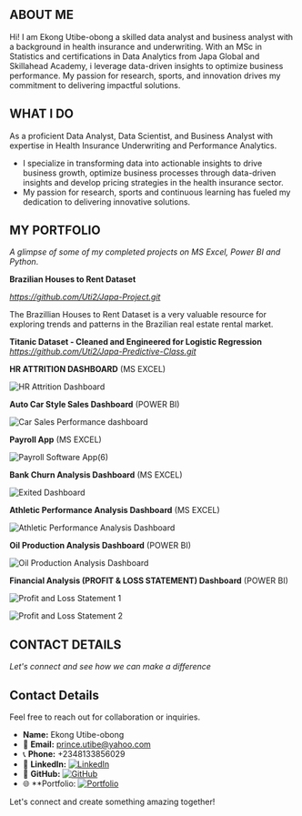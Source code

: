 ## ABOUT ME 
Hi! I am Ekong Utibe-obong a skilled data analyst and business analyst with a background in health insurance and underwriting. With an MSc in Statistics and certifications in Data Analytics from Japa Global and Skillahead Academy, i leverage data-driven insights to optimize business performance. My passion for research, sports, and innovation drives my commitment to delivering impactful solutions.
## WHAT I DO
As a proficient Data Analyst, Data Scientist, and Business Analyst with expertise in Health Insurance Underwriting and Performance Analytics. 
- I specialize in transforming data into actionable insights to drive business growth, optimize business processes through data-driven insights and develop pricing strategies in the health insurance sector. 
- My passion for research, sports and continuous learning has fueled my dedication to delivering innovative solutions.
  
## MY PORTFOLIO

*A glimpse of some of my completed projects on MS Excel, Power BI and Python*.

**Brazilian Houses to Rent Dataset**

*https://github.com/Uti2/Japa-Project.git*

The Brazillian Houses to Rent Dataset is a very valuable resource for exploring trends and patterns in the Brazilian real estate rental market.

**Titanic Dataset - Cleaned and Engineered for Logistic Regression**
*https://github.com/Uti2/Japa-Predictive-Class.git*

**HR ATTRITION DASHBOARD** (MS EXCEL)

![HR Attrition Dashboard](https://github.com/user-attachments/assets/c7b72d01-5733-4f32-b385-13f6e655f8d9)

**Auto Car Style Sales Dashboard** (POWER BI)

![Car Sales Performance dashboard](https://github.com/user-attachments/assets/e4ee313a-c65b-40d5-817d-57727c7639c9)

**Payroll App** (MS EXCEL)

![Payroll Software App(6)](https://github.com/user-attachments/assets/a8a04258-df0a-4341-a094-06c40d7002b9)

**Bank Churn Analysis Dashboard** (MS EXCEL)

![Exited Dashboard](https://github.com/user-attachments/assets/dd61ef1a-748a-4518-a669-533158ad38dd)

**Athletic Performance Analysis Dashboard** (MS EXCEL)

![Athletic Performance Analysis Dashboard](https://github.com/user-attachments/assets/d627205b-9054-42ea-8945-0618c711dfae)

**Oil Production Analysis Dashboard** (POWER BI)

![Oil Production Analysis Dashboard](https://github.com/user-attachments/assets/15b69f1e-fef6-4102-b1ae-290e8ff244a1)

**Financial Analysis (PROFIT & LOSS STATEMENT) Dashboard** (POWER BI)

![Profit and Loss Statement 1](https://github.com/user-attachments/assets/c3cceb4f-ab13-4bf8-ae9a-9c8b0eef3d5e)

![Profit and Loss Statement 2](https://github.com/user-attachments/assets/84da6824-78fb-4584-b244-68316daf8e54)






## CONTACT DETAILS
*Let's connect and see how we can make a difference*

## Contact Details

Feel free to reach out for collaboration or inquiries.

- **Name:** Ekong Utibe-obong
- 📧 **Email:** prince.utibe@yahoo.com
- 📞 **Phone:** +2348133856029
- 🔗 **LinkedIn:** [![LinkedIn](https://img.shields.io/badge/LinkedIn-Connect-blue)](https://www.linkedin.com/in/ekongutibe)
- 🐙 **GitHub:**  [![GitHub](https://img.shields.io/badge/GitHub-Follow-black)](https://github.com/Uti2)
- 🌐 **Portfolio: [![Portfolio](https://img.shields.io/badge/Portfolio-View-orange)](https://uti2.github.io/portfolio/)

Let's connect and create something amazing together!

